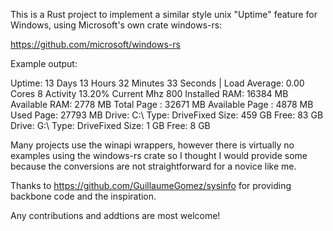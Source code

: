 This is a Rust project to implement a similar style unix "Uptime" feature for Windows, using Microsoft's own crate windows-rs:

https://github.com/microsoft/windows-rs

Example output:

Uptime: 13 Days 13 Hours 32 Minutes 33 Seconds | Load Average: 0.00 Cores 8 Activity 13.20% Current Mhz 800
Installed RAM: 16384 MB Available RAM: 2778 MB Total Page : 32671 MB Available Page : 4878 MB Used Page: 27793 MB
Drive: C:\ Type: DriveFixed Size: 459 GB Free: 83 GB
Drive: G:\ Type: DriveFixed Size: 1 GB Free: 8 GB

Many projects use the winapi wrappers, however there is virtually no examples using the windows-rs crate so I thought I would provide 
some because the conversions are not straightforward for a novice like me.

Thanks to https://github.com/GuillaumeGomez/sysinfo for providing backbone code and the inspiration.

Any contributions and addtions are most welcome!
